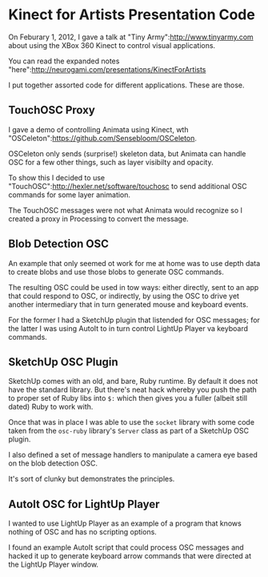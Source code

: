 # Kinect for Artists Presentation Code #

On Feburary 1, 2012, I gave a talk at "Tiny Army":http://www.tinyarmy.com about using the XBox 360 Kinect to control visual applications.

You can read the expanded notes "here":http://neurogami.com/presentations/KinectForArtists

I put together assorted code for different applications.  These are those.


## TouchOSC Proxy ##

I gave a demo of controlling Animata using Kinect, wth "OSCeleton":https://github.com/Sensebloom/OSCeleton.

OSCeleton only sends (surprise!) skeleton data, but Animata can handle OSC for a few other things, such as layer visibilty and opacity.

To show this I decided to use "TouchOSC":http://hexler.net/software/touchosc to send additional OSC commands for some layer animation.

The TouchOSC messages were not what Animata would recognize so I created a proxy in Processing to convert the message.


## Blob Detection OSC ##

An example that only seemed ot work for me at home was to use depth data to create blobs and use those blobs to generate OSC commands.

The resulting OSC could be used in tow ways: either directly, sent to an app that could respond to OSC, or indirectly, by using the OSC to drive yet another intermediary that in turn generated mouse and keyboard events.

For the former I had a SketchUp plugin that listended for OSC messages; for the latter I was using AutoIt to in turn control LightUp Player va keyboard commands.


## SketchUp OSC Plugin ##

SketchUp comes with an old, and bare, Ruby runtime.  By default it does not have the standard library.  But there's neat hack whereby you push the path to proper set of Ruby libs into `$:` which then gives you a fuller (albeit still dated) Ruby to work with.

Once that was in place I was able to use the `socket` library with some code taken from the `osc-ruby` library's `Server` class as part of a SketchUp OSC plugin.  

I also defined a set of message handlers to manipulate a camera eye based on the blob detection OSC.  

It's sort of clunky but demonstrates the principles.


## AutoIt OSC for LightUp Player ##

I wanted to use LightUp Player as an example of a program that knows nothing of OSC and has no scripting options.

I found an example AutoIt script that could process OSC messages and hacked it up to generate keyboard arrow commands that were directed at the LightUp Player window.


